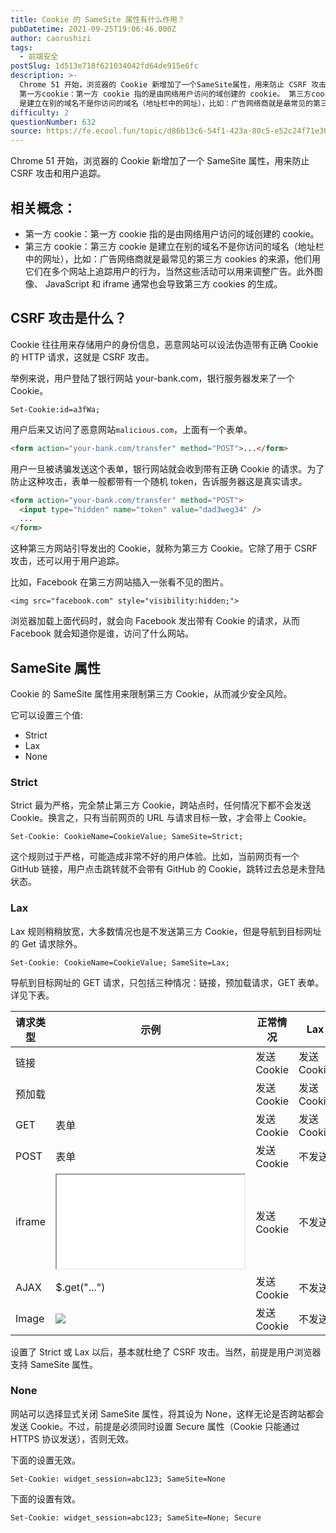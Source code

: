 ```yaml
---
title: Cookie 的 SameSite 属性有什么作用？
pubDatetime: 2021-09-25T19:06:46.000Z
author: caorushizi
tags:
  - 前端安全
postSlug: 1d513e718f621034042fd64de915e6fc
description: >-
  Chrome 51 开始，浏览器的 Cookie 新增加了一个SameSite属性，用来防止 CSRF 攻击和用户追踪。 相关概念：
  第一方cookie：第一方 cookie 指的是由网络用户访问的域创建的 cookie。 第三方cookie：第三方 cookie
  是建立在别的域名不是你访问的域名（地址栏中的网址），比如：广告网络商就是最常见的第三方 cookies 的来源，他们用它们在多个网站上
difficulty: 2
questionNumber: 632
source: https://fe.ecool.fun/topic/d86b13c6-54f1-423a-80c5-e52c24f71e30
---
```


Chrome 51 开始，浏览器的 Cookie 新增加了一个 SameSite 属性，用来防止 CSRF 攻击和用户追踪。

## 相关概念：

- 第一方 cookie：第一方 cookie 指的是由网络用户访问的域创建的 cookie。
- 第三方 cookie：第三方 cookie 是建立在别的域名不是你访问的域名（地址栏中的网址），比如：广告网络商就是最常见的第三方 cookies 的来源，他们用它们在多个网站上追踪用户的行为，当然这些活动可以用来调整广告。此外图像、 JavaScript 和 iframe 通常也会导致第三方 cookies 的生成。

## CSRF 攻击是什么？

Cookie 往往用来存储用户的身份信息，恶意网站可以设法伪造带有正确 Cookie 的 HTTP 请求，这就是 CSRF 攻击。

举例来说，用户登陆了银行网站 your-bank.com，银行服务器发来了一个 Cookie。

```
Set-Cookie:id=a3fWa;
```

用户后来又访问了恶意网站`malicious.com`，上面有一个表单。

```html
<form action="your-bank.com/transfer" method="POST">...</form>
```

用户一旦被诱骗发送这个表单，银行网站就会收到带有正确 Cookie 的请求。为了防止这种攻击，表单一般都带有一个随机 token，告诉服务器这是真实请求。

```html
<form action="your-bank.com/transfer" method="POST">
  <input type="hidden" name="token" value="dad3weg34" />
  ...
</form>
```

这种第三方网站引导发出的 Cookie，就称为第三方 Cookie。它除了用于 CSRF 攻击，还可以用于用户追踪。

比如，Facebook 在第三方网站插入一张看不见的图片。

```
<img src="facebook.com" style="visibility:hidden;">
```

浏览器加载上面代码时，就会向 Facebook 发出带有 Cookie 的请求，从而 Facebook 就会知道你是谁，访问了什么网站。

## SameSite 属性

Cookie 的 SameSite 属性用来限制第三方 Cookie，从而减少安全风险。

它可以设置三个值:

- Strict
- Lax
- None

### Strict

Strict 最为严格，完全禁止第三方 Cookie，跨站点时，任何情况下都不会发送 Cookie。换言之，只有当前网页的 URL 与请求目标一致，才会带上 Cookie。

```
Set-Cookie: CookieName=CookieValue; SameSite=Strict;
```

这个规则过于严格，可能造成非常不好的用户体验。比如，当前网页有一个 GitHub 链接，用户点击跳转就不会带有 GitHub 的 Cookie，跳转过去总是未登陆状态。

### Lax

Lax 规则稍稍放宽，大多数情况也是不发送第三方 Cookie，但是导航到目标网址的 Get 请求除外。

```
Set-Cookie: CookieName=CookieValue; SameSite=Lax;
```

导航到目标网址的 GET 请求，只包括三种情况：链接，预加载请求，GET 表单。详见下表。

| 请求类型 | 示例                                   | 正常情况    | Lax         |
| -------- | -------------------------------------- | ----------- | ----------- |
| 链接     | <a href="..."></a>                     | 发送 Cookie | 发送 Cookie |
| 预加载   | <link rel="prerender" href="..."/>     | 发送 Cookie | 发送 Cookie |
| GET      | 表单 <form method="GET" action="...">  | 发送 Cookie | 发送 Cookie |
| POST     | 表单 <form method="POST" action="..."> | 发送 Cookie | 不发送      |
| iframe   | <iframe src="..."></iframe>            | 发送 Cookie | 不发送      |
| AJAX     | $.get("...")                           | 发送 Cookie | 不发送      |
| Image    | <img src="...">                        | 发送 Cookie | 不发送      |

设置了 Strict 或 Lax 以后，基本就杜绝了 CSRF 攻击。当然，前提是用户浏览器支持 SameSite 属性。

### None

网站可以选择显式关闭 SameSite 属性，将其设为 None，这样无论是否跨站都会发送 Cookie。不过，前提是必须同时设置 Secure 属性（Cookie 只能通过 HTTPS 协议发送），否则无效。

下面的设置无效。

```
Set-Cookie: widget_session=abc123; SameSite=None
```

下面的设置有效。

```
Set-Cookie: widget_session=abc123; SameSite=None; Secure
```

